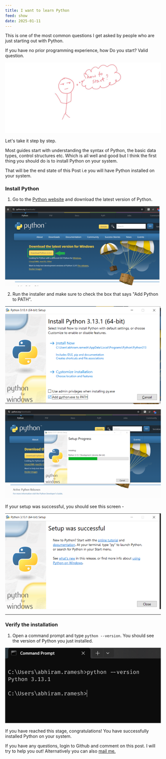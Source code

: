 ```yaml
---
title: I want to learn Python
feed: show
date: 2025-01-11
---
```


This is one of the most common questions I get asked by people who are just starting out with Python.

If you have no prior programming experience, how Do you start? Valid question.

![alt text](/assets/img/basics/how-to-start-1/how-to-start.jpg)

Let's take it step by step.

Most guides start with understanding the syntax of Python, the basic data types, control structures etc. Which is all well and good but I think the first thing you should do is to install Python on your system.

That will be the end state of this Post i.e you will have Python installed on your system.

###  Install Python

1. Go to the [Python website](https://www.python.org/downloads/) and download the latest version of Python.

![alt text](/assets/img/basics/how-to-start-1/download.png)

2. Run the installer and make sure to check the box that says "Add Python to PATH".

![alt text](/assets/img/basics/how-to-start-1/pyinstallation-0.png)

![alt text](/assets/img/basics/how-to-start-1/pyinstallation-1.png)

If your setup was successful, you should see this screen - 

![alt text](/assets/img/basics/how-to-start-1/pyinstallation-2.png)

---


### Verify the installation

1. Open a command prompt and type `python --version`. You should see the version of Python you just installed.

![alt text](/assets/img/basics/how-to-start-1/pyinstallation-3.png)


If you have reached this stage, congratulations! You have successfully installed Python on your system.

If you have any questions, login to Github and comment on this post. I will try to help you out! Alternatively you can also [mail me.](mailto:everythingpython0@gmail.com)